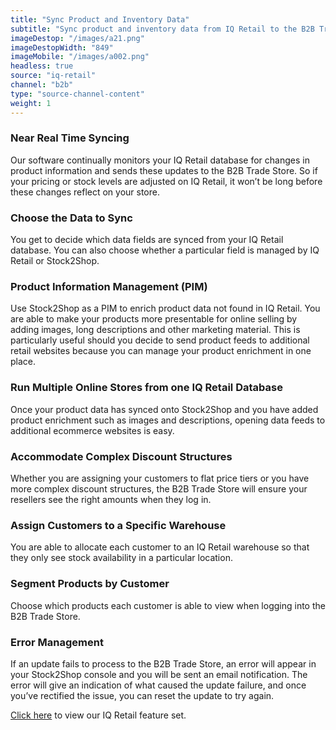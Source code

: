 ```yaml
---
title: "Sync Product and Inventory Data"
subtitle: "Sync product and inventory data from IQ Retail to the B2B Trade Store."
imageDestop: "/images/a21.png"
imageDestopWidth: "849"
imageMobile: "/images/a002.png"
headless: true
source: "iq-retail"
channel: "b2b"
type: "source-channel-content"
weight: 1
---
```


### Near Real Time Syncing
Our software continually monitors your IQ Retail database for changes in product information and sends these updates to the B2B Trade Store. So if your pricing or stock levels are adjusted on IQ Retail, it won’t be long before these changes reflect on your store.

### Choose the Data to Sync
You get to decide which data fields are synced from your IQ Retail database. You can also choose whether a particular field is managed by IQ Retail or Stock2Shop.

### Product Information Management (PIM)
Use Stock2Shop as a PIM to enrich product data not found in IQ Retail. You are able to make your products more presentable for online selling by adding images, long descriptions and other marketing material. This is particularly useful should you decide to send product feeds to additional retail websites because you can manage your product enrichment in one place.

### Run Multiple Online Stores from one IQ Retail Database
Once your product data has synced onto Stock2Shop and you have added product enrichment such as images and descriptions, opening data feeds to additional ecommerce websites is easy.

### Accommodate Complex Discount Structures
Whether you are assigning your customers to flat price tiers or you have more complex discount structures, the B2B Trade Store will ensure your resellers see the right amounts when they log in.

### Assign Customers to a Specific Warehouse
You are able to allocate each customer to an IQ Retail warehouse so that they only see stock availability in a particular location.

### Segment Products by Customer
Choose which products each customer is able to view when logging into the B2B Trade Store.

### Error Management
If an update fails to process to the B2B Trade Store, an error will appear in your Stock2Shop console and you will be sent an email notification. The error will give an indication of what caused the update failure, and once you’ve rectified the issue, you can reset the update to try again.

[Click here](/help/features/iq-retail/ "IQ Retail Features") to view our IQ Retail feature set.